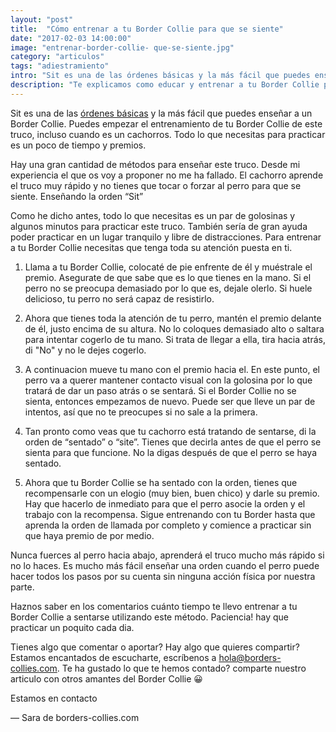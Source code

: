 ```yaml
---
layout: "post"
title:  "Cómo entrenar a tu Border Collie para que se siente"
date: "2017-02-03 14:00:00"
image: "entrenar-border-collie- que-se-siente.jpg"
category: "articulos"
tags: "adiestramiento"
intro: "Sit es una de las órdenes básicas y la más fácil que puedes enseñar a un Border Collie. Todo lo que necesitas para practicar es un poco de tiempo y premios."
description: "Te explicamos como educar y entrenar a tu Border Collie para enseñarle una de las primeras ordenes basicas, sit o sentarse"
---
```


Sit es una de las <a href="{{ site.url }}/como-entrenar-un-cachorro-de-border-collie/">órdenes básicas</a> y la más fácil que puedes enseñar a un Border Collie. Puedes empezar el entrenamiento de tu Border Collie de este truco, incluso cuando es un cachorros. Todo lo que necesitas para practicar es un poco de tiempo y premios.

Hay una gran cantidad de métodos para enseñar este truco. Desde mi experiencia el que os voy a proponer no me ha fallado. El cachorro aprende el truco muy rápido y no tienes que tocar o forzar al perro para que se siente.
Enseñando la orden “Sit”

Como he dicho antes, todo lo que necesitas es un par de golosinas y algunos minutos para practicar este truco. También sería de gran ayuda poder practicar en un lugar tranquilo y libre de distracciones. Para entrenar a tu Border Collie necesitas que tenga toda su atención puesta en ti.

1. Llama a tu Border Collie, colocaté de pie enfrente de él y muéstrale el premio. Asegurate de que sabe que es lo que tienes en la mano. Si el perro no se preocupa demasiado por lo que es, dejale olerlo. Si huele delicioso, tu perro no será capaz de resistirlo.

2. Ahora que tienes toda la atención de tu perro, mantén el premio delante de él, justo encima de su altura. No lo coloques demasiado alto o saltara para intentar cogerlo de tu mano. Si trata de llegar a ella, tira hacia atrás, di "No" y no le dejes cogerlo.

3. A continuacion mueve tu mano con el premio hacia el. En este punto, el perro va a querer mantener contacto visual con la golosina por lo que tratará de dar un paso atrás o se sentará. Si el Border Collie no se sienta, entonces empezamos de nuevo. Puede ser que lleve un par de intentos, así que no te preocupes si no sale a la primera.  

4. Tan pronto como veas que tu cachorro está tratando de sentarse, di la orden de “sentado” o “site”. Tienes que decirla antes de que el perro se sienta para que funcione. No la digas después de que el perro se haya sentado.

5. Ahora que tu Border Collie se ha sentado con la orden, tienes que recompensarle con un elogio (muy bien, buen chico) y darle su premio. Hay que hacerlo de inmediato para que el perro asocie la orden y el trabajo con la recompensa. Sigue entrenando con tu Border hasta que aprenda la orden de llamada por completo y comience a practicar sin que haya premio de por medio.

Nunca fuerces al perro hacia abajo, aprenderá el truco mucho más rápido si no lo haces. Es mucho más fácil enseñar una orden cuando el perro puede hacer todos los pasos por su cuenta sin ninguna acción física por nuestra parte.

Haznos saber en los comentarios cuánto tiempo te llevo entrenar a tu Border Collie a sentarse utilizando este método. Paciencia! hay que practicar un poquito cada dia.

Tienes algo que comentar o aportar? Hay algo que quieres compartir? Estamos encantados de escucharte, escríbenos a hola@borders-collies.com.
Te ha gustado lo que te hemos contado? comparte nuestro articulo con otros amantes del Border Collie 😀

Estamos en contacto

— Sara de borders-collies.com
